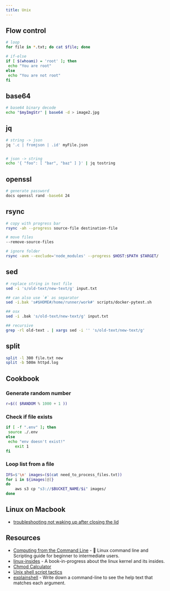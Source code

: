 ```yaml
---
title: Unix
---
```


## Flow control

```bash
# loop
for file in *.txt; do cat $file; done

# if-else
if [ $(whoami) = 'root' ]; then
 echo "You are root"
else
 echo "You are not root"
fi
```

## base64

```bash
# base64 binary decode
echo "$myImgStr" | base64 -d > image2.jpg
```

## jq

```bash
# string -> json
jq '.c | fromjson | .id' myFile.json


# json -> string
echo '{ "foo": [ "bar", "baz" ] }' | jq tostring
```

## openssl

```bash
# generate password
docs openssl rand -base64 24
```

## rsync

```bash
# copy with progress bar
rsync -ah --progress source-file destination-file

# move files
--remove-source-files

# ignore folder
rsync -avm --exclude='node_modules' --progress $HOST:$PATH $TARGET/
```

## sed

```bash
# replace string in text file
sed -i 's/old-text/new-text/g' input.txt

## can also use `#` as separator
sed -i.bak 's#$HOME#/home/runner/work#' scripts/docker-pytest.sh

## osx
sed -i .bak 's/old-text/new-text/g' input.txt

## recursive
grep -rl old-text . | xargs sed -i '' 's/old-text/new-text/g'

```

## split

```bash
split -l 300 file.txt new
split -b 500m httpd.log
```

## Cookbook

### Generate random number

```bash
r=$(( $RANDOM % 1000 + 1 ))
```

### Check if file exists

```bash
if [ -f ".env" ]; then
 source ./.env
else
 echo "env doesn't exist!"
    exit 1
fi
```

### Loop list from a file

```bash
IFS=$'\n' images=($(cat need_to_process_files.txt))
for i in ${images[@]}
do
    aws s3 cp "s3://$BUCKET_NAME/$i" images/
done
```

## Linux on Macbook

- [troubleshooting not waking up after closing the lid](https://askubuntu.com/a/1020883)

## Resources

- [Computing from the Command Line](https://learnbyexample.github.io/cli-computing/preface.html) - 🐧 Linux command line and Scripting guide for beginner to intermediate users.
- [linux-insides](https://0xax.gitbooks.io/linux-insides) - A book-in-progress about the linux kernel and its insides.
- [Chmod Calculator](https://chmod-calculator.com/)
- [Unix shell script tactics](https://github.com/SixArm/unix-shell-script-tactics)
- [explainshell](https://explainshell.com/) - Write down a command-line to see the help text that matches each argument.
